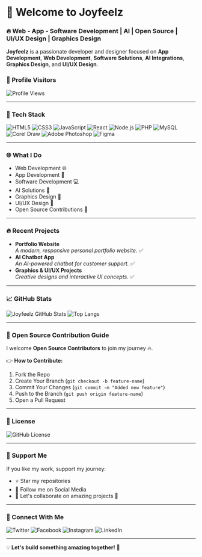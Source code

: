# 👋 Welcome to Joyfeelz  

### 🔥 Web - App - Software Development | AI | Open Source | UI/UX Design | Graphics Design  

**Joyfeelz** is a passionate developer and designer focused on **App Development**, **Web Development**, **Software Solutions**, **AI Integrations**, **Graphics Design**, and **UI/UX Design**.  

### 🎯 Profile Visitors  
![Profile Views](https://komarev.com/ghpvc/?username=Joyfeelz&label=Profile%20Views&color=blue&style=plastic)  

---  

### 💪 Tech Stack
![HTML5](https://img.shields.io/badge/HTML5-%23E34F26.svg?style=for-the-badge&logo=html5&logoColor=white)
![CSS3](https://img.shields.io/badge/CSS3-%231572B6.svg?style=for-the-badge&logo=css3&logoColor=white)
![JavaScript](https://img.shields.io/badge/JavaScript-%23F7DF1E.svg?style=for-the-badge&logo=javascript&logoColor=black)
![React](https://img.shields.io/badge/React-%2361DAFB.svg?style=for-the-badge&logo=react&logoColor=black)
![Node.js](https://img.shields.io/badge/Node.js-%23339933.svg?style=for-the-badge&logo=node.js&logoColor=white)
![PHP](https://img.shields.io/badge/PHP-%23777BB4.svg?style=for-the-badge&logo=php&logoColor=white)
![MySQL](https://img.shields.io/badge/MySQL-%234479A1.svg?style=for-the-badge&logo=mysql&logoColor=white)
![Corel Draw](https://img.shields.io/badge/Corel%20Draw-%2300A651.svg?style=for-the-badge&logo=coreldraw&logoColor=white)
![Adobe Photoshop](https://img.shields.io/badge/Adobe%20Photoshop-%2331A8FF.svg?style=for-the-badge&logo=adobe-photoshop&logoColor=white)
![Figma](https://img.shields.io/badge/Figma-%23F24E1E.svg?style=for-the-badge&logo=figma&logoColor=white)

---  

### 🌐 What I Do  
- Web Development 🌐  
- App Development 📱  
- Software Development 💻  
- AI Solutions 🤖  
- Graphics Design 🎨  
- UI/UX Design 📐  
- Open Source Contributions 🚀  

---

### 🔥 Recent Projects  
- **Portfolio Website**  
  _A modern, responsive personal portfolio website._ ✅  
- **AI Chatbot App**  
  _An AI-powered chatbot for customer support._ ✅  
- **Graphics & UI/UX Projects**  
  _Creative designs and interactive UI concepts._ ✅  

---

### 📈 GitHub Stats
![Joyfeelz GitHub Stats](https://github-readme-stats.vercel.app/api?username=Joyfeelz&show_icons=true&theme=radical)
![Top Langs](https://github-readme-stats.vercel.app/api/top-langs/?username=Joyfeelz&layout=compact&theme=radical)

---

### 🤝 Open Source Contribution Guide  
I welcome **Open Source Contributors** to join my journey 🔥.  

👉 **How to Contribute:**  
1. Fork the Repo  
2. Create Your Branch (`git checkout -b feature-name`)  
3. Commit Your Changes (`git commit -m "Added new feature"`)  
4. Push to the Branch (`git push origin feature-name`)  
5. Open a Pull Request  

---

### 📜 License  
![GitHub License](https://img.shields.io/github/license/Joyfeelz/Joyfeelz?style=for-the-badge)  

---

### 💪 Support Me  
If you like my work, support my journey:  

- ⭐ Star my repositories  
- 📣 Follow me on Social Media  
- 💬 Let's collaborate on amazing projects 🚀  

---

### 🎯 Connect With Me  
![Twitter](https://img.shields.io/badge/x-%231DA1F2.svg?style=for-the-badge&logo=x&logoColor=white&link=https://x.com/joyfeelz)
![Facebook](https://img.shields.io/badge/Facebook-%231877F2.svg?style=for-the-badge&logo=facebook&logoColor=white&link=https://www.facebook.com/joyfeelz)
![Instagram](https://img.shields.io/badge/Instagram-%23E4405F.svg?style=for-the-badge&logo=instagram&logoColor=white&link=https://www.instagram.com/joyfeelz)
![LinkedIn](https://img.shields.io/badge/LinkedIn-%230A66C2.svg?style=for-the-badge&logo=linkedin&logoColor=white&link=https://www.linkedin.com/in/joyfeelz)


---

💡 **Let's build something amazing together!** 🚀  
